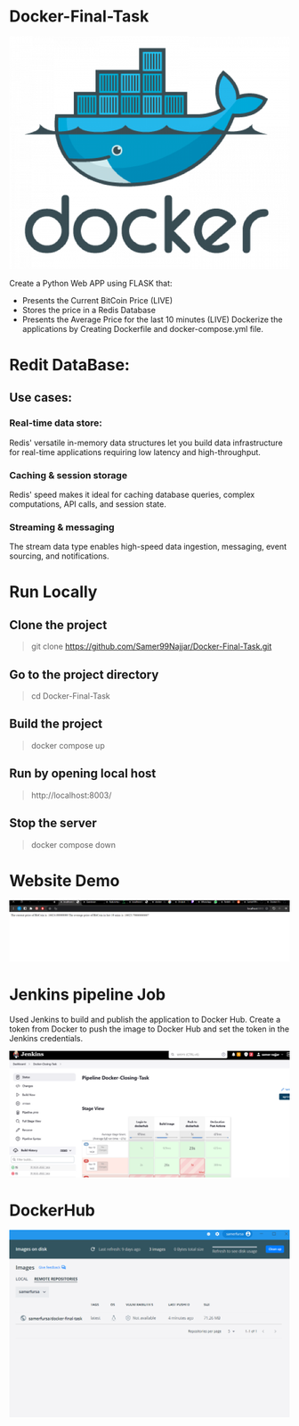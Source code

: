 # Docker-Final-Task

![alt text](https://github.com/Samer99Najjar/Docker-Final-Task/blob/main/homepage-docker-logo.png)

Create a Python Web APP using FLASK that:
  -  Presents the Current BitCoin Price (LIVE)
  - Stores the price in a Redis Database
  - Presents the Average Price for the last 10 minutes (LIVE)
Dockerize the applications by Creating Dockerfile and docker-compose.yml file.

# Redit DataBase:

## Use cases:

### Real-time data store:

Redis' versatile in-memory data structures let you build data infrastructure for real-time applications requiring 
low latency and high-throughput.

### Caching & session storage

Redis' speed makes it ideal for caching database queries, complex computations, API calls, and session state.

### Streaming & messaging
The stream data type enables high-speed data ingestion, messaging, event sourcing, and notifications.

# Run Locally

## Clone the project

 > git clone https://github.com/Samer99Najjar/Docker-Final-Task.git
  
## Go to the project directory

 > cd Docker-Final-Task
  
## Build the project

 > docker compose up

## Run by opening local host

> http://localhost:8003/

## Stop the server
> docker compose down
 
 
# Website Demo

![alt text](https://github.com/Samer99Najjar/Docker-Final-Task/blob/main/webdemo2.PNG)

# Jenkins pipeline Job
Used Jenkins to build and publish the application to Docker Hub. Create a token from Docker to push the 
image to Docker Hub and set the token in the Jenkins credentials.

![alt text](https://github.com/Samer99Najjar/Docker-Final-Task/blob/main/jenkinsImageHW2.PNG)

# DockerHub 

![alt text](https://github.com/Samer99Najjar/Docker-Final-Task/blob/main/dockerhubimg2.PNG)
